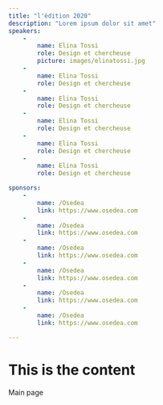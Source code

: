 ```yaml
---
title: "l'édition 2020"
description: "Lorem ipsum dolor sit amet"
speakers:
    - 
        name: Elina Tossi
        role: Design et chercheuse
        picture: images/elinatossi.jpg
    - 
        name: Elina Tossi
        role: Design et chercheuse
    - 
        name: Elina Tossi
        role: Design et chercheuse
    - 
        name: Elina Tossi
        role: Design et chercheuse
    - 
        name: Elina Tossi
        role: Design et chercheuse
    - 
        name: Elina Tossi
        role: Design et chercheuse

sponsors:
    - 
        name: /Osedea
        link: https://www.osedea.com
    - 
        name: /Osedea
        link: https://www.osedea.com
    - 
        name: /Osedea
        link: https://www.osedea.com
    - 
        name: /Osedea
        link: https://www.osedea.com
    - 
        name: /Osedea
        link: https://www.osedea.com
    - 
        name: /Osedea
        link: https://www.osedea.com

---
```

# This is the content

Main page
